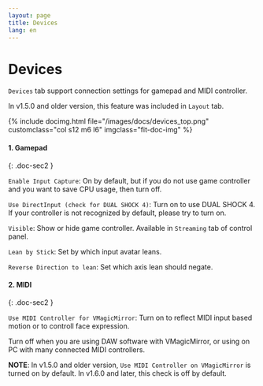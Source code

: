 ```yaml
---
layout: page
title: Devices
lang: en
---
```


# Devices

`Devices` tab support connection settings for gamepad and MIDI controller.

In v1.5.0 and older version, this feature was included in `Layout` tab.

<div class="row">
{% include docimg.html file="/images/docs/devices_top.png" customclass="col s12 m6 l6" imgclass="fit-doc-img" %}
</div>

#### 1. Gamepad
{: .doc-sec2 }

`Enable Input Capture`: On by default, but if you do not use game controller and you want to save CPU usage, then turn off.

`Use DirectInput (check for DUAL SHOCK 4)`: Turn on to use DUAL SHOCK 4. If your controller is not recognized by default, please try to turn on.

`Visible`: Show or hide game controller. Available in `Streaming` tab of control panel.

`Lean by Stick`: Set by which input avatar leans.

`Reverse Direction to lean`: Set which axis lean should negate.

#### 2. MIDI
{: .doc-sec2 }

`Use MIDI Controller for VMagicMirror`: Turn on to reflect MIDI input based motion or to controll face expression.

Turn off when you are using DAW software with VMagicMirror, or using on PC with many connected MIDI controllers.

**NOTE**: In v1.5.0 and older version, `Use MIDI Controller on VMagicMirror` is turned on by default. In v1.6.0 and later, this check is off by default.
